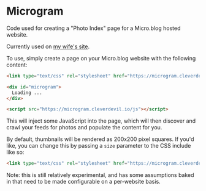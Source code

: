 Microgram
=========

Code used for creating a "Photo Index" page for a Micro.blog hosted website.

Currently used on [my wife's site](http://cleverangel.org/pictures).

To use, simply create a page on your Micro.blog website with the following
content:

```html
<link type="text/css" rel="stylesheet" href="https://microgram.cleverdevil.io/css" />

<div id="microgram">
  Loading ...
</div>

<script src="https://microgram.cleverdevil.io/js"></script>
```

This will inject some JavaScript into the page, which will then discover and
crawl your feeds for photos and populate the content for you.

By default, thumbnails will be rendered as 200x200 pixel squares. If you'd like,
you can change this by passing a `size` parameter to the CSS include like so:

```html
<link type="text/css" rel="stylesheet" href="https://microgram.cleverdevil.io/css?size=300" />
```

Note: this is still relatively experimental, and has some assumptions baked in
that need to be made configurable on a per-website basis.
